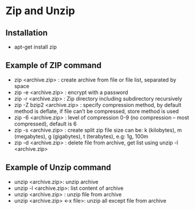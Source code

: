 # Zip and Unzip
## Installation

- apt-get install zip

## Example of ZIP command

- zip <archive.zip> <files>: create archive from file or file list, separated by space
- zip -e <archive.zip> <files>: encrypt with a password
- zip -r <archive.zip> <files>: Zip directory including subdirectory recursively
- zip -Z bzip2 <archive.zip> <files>: specify compression method, by default method is deflate, if file can’t be compressed, store method is used
- zip -6 <archive.zip> <files>: level of compression 0-9 (no compression – most compressed), default is 6
- zip -s <size> <archive.zip> <files>: create split zip file size can be: k (kilobytes), m (megabytes), g (gigabytes), t (terabytes), e.g: 1g, 100m
- zip -d <archive.zip> <file>: delete file from archive, get list using unzip -l <archive.zip>

## Example of Unzip command

- unzip <archive.zip>: unzip archive
- unzip -l <archive.zip>: list content of archive
- unzip <archive.zip> <file>: unzip file from archive
- unzip <archive.zip> <-x file>: unzip all except file from archive